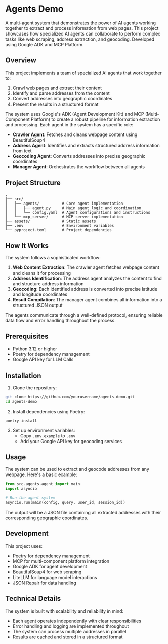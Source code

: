 # Agents Demo

A multi-agent system that demonstrates the power of AI agents working together to extract and process information from web pages. This project showcases how specialized AI agents can collaborate to perform complex tasks like web scraping, address extraction, and geocoding. Developed using Google ADK and MCP Platform.

## Overview

This project implements a team of specialized AI agents that work together to:
1. Crawl web pages and extract their content
2. Identify and parse addresses from the content
3. Convert addresses into geographic coordinates
4. Present the results in a structured format

The system uses Google's ADK (Agent Development Kit) and MCP (Multi-Component Platform) to create a robust pipeline for information extraction and processing. Each agent in the system has a specific role:

- **Crawler Agent**: Fetches and cleans webpage content using BeautifulSoup4
- **Address Agent**: Identifies and extracts structured address information from text
- **Geocoding Agent**: Converts addresses into precise geographic coordinates
- **Manager Agent**: Orchestrates the workflow between all agents

## Project Structure

```
.
├── src/
│   ├── agents/          # Core agent implementation
│   │   ├── agent.py     # Main agent logic and coordination
│   │   └── config.yaml  # Agent configurations and instructions
│   └── mcp_server/      # MCP server implementation
├── assets/              # Static assets
├── .env                 # Environment variables
└── pyproject.toml       # Project dependencies
```

## How It Works

The system follows a sophisticated workflow:

1. **Web Content Extraction**: The crawler agent fetches webpage content and cleans it for processing
2. **Address Identification**: The address agent analyzes the content to find and structure address information
3. **Geocoding**: Each identified address is converted into precise latitude and longitude coordinates
4. **Result Compilation**: The manager agent combines all information into a structured JSON output

The agents communicate through a well-defined protocol, ensuring reliable data flow and error handling throughout the process.

## Prerequisites

- Python 3.12 or higher
- Poetry for dependency management
- Google API key for LLM Calls

## Installation

1. Clone the repository:
```bash
git clone https://github.com/yourusername/agents-demo.git
cd agents-demo
```

2. Install dependencies using Poetry:
```bash
poetry install
```

3. Set up environment variables:
   - Copy `.env.example` to `.env`
   - Add your Google API key for geocoding services

## Usage

The system can be used to extract and geocode addresses from any webpage. Here's a basic example:

```python
from src.agents.agent import main
import asyncio

# Run the agent system
asyncio.run(main(config, query, user_id, session_id))
```

The output will be a JSON file containing all extracted addresses with their corresponding geographic coordinates.

## Development

This project uses:
- Poetry for dependency management
- MCP for multi-component platform integration
- Google ADK for agent development
- BeautifulSoup4 for web scraping
- LiteLLM for language model interactions
- JSON Repair for data handling

## Technical Details

The system is built with scalability and reliability in mind:
- Each agent operates independently with clear responsibilities
- Error handling and logging are implemented throughout
- The system can process multiple addresses in parallel
- Results are cached and stored in a structured format
